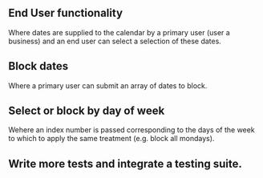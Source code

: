 ## End User functionality
Where dates are supplied to the calendar by a primary user (user a business)
and an end user can select a selection of these dates. 

## Block dates
Where a primary user can submit an array of dates to block. 

## Select or block by day of week
Wehere an index number is passed corresponding to the days of the week to which
to apply the same treatment (e.g. block all mondays).

## Write more tests and integrate a testing suite. 